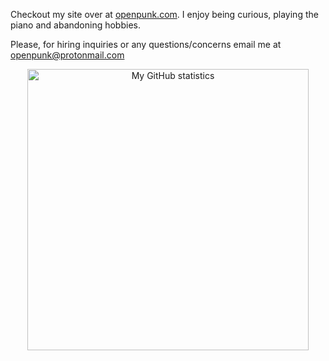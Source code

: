 Checkout my site over at [openpunk.com](https://openpunk.com). I enjoy being curious, playing the piano and abandoning hobbies.

Please, for hiring inquiries or any questions/concerns email me at [openpunk@protonmail.com](mailto:openpunk@protonmail.com)

<p align="center">
<img src="https://github-readme-stats.vercel.app/api?username=CPunch&theme=gruvbox&show_icons=true&include_all_commits=true" alt="My GitHub statistics" width="450"/>
</p>
